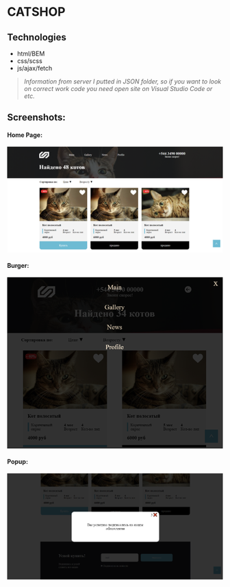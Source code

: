 # CATSHOP


## Technologies

+ html/BEM
+ css/scss
+ js/ajax/fetch


>_Information from server I putted in JSON folder, so if you want to look on correct work code you need open site on Visual Studio Code or etc._

## Screenshots:
 
 #### Home Page:

 ![](source/screenshots/homePage.png)

  #### Burger:

 ![](source/screenshots/burger.png)

  #### Popup:

 ![](source/screenshots/popup.png)
